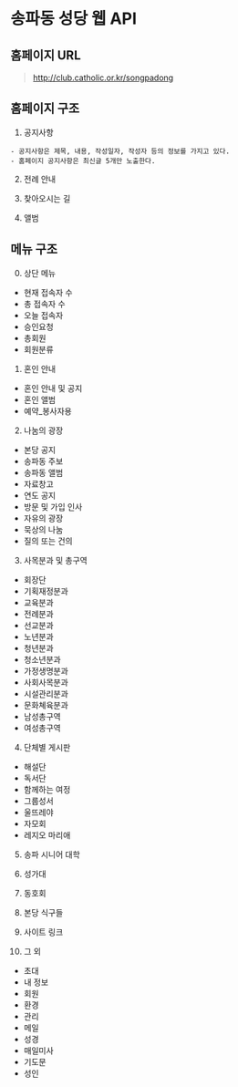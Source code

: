 # 송파동 성당 웹 API

## 홈페이지 URL

> http://club.catholic.or.kr/songpadong

## 홈페이지 구조

1. 공지사항

```
- 공지사항은 제목, 내용, 작성일자, 작성자 등의 정보를 가지고 있다.
- 홈페이지 공지사항은 최신글 5개만 노출한다.
```

2. 전례 안내

3. 찾아오시는 길

4. 앨범

## 메뉴 구조

0. 상단 메뉴
- 현재 접속자 수
- 총 접속자 수
- 오늘 접속자 
- 승인요청 
- 총회원
- 회원분류 

1. 혼인 안내
- 혼인 안내 및 공지
- 혼인 앨범
- 예약_봉사자용 

2. 나눔의 광장
- 본당 공지
- 송파동 주보
- 송파동 앨범
- 자료창고
- 연도 공지
- 방문 및 가입 인사
- 자유의 광장
- 묵상의 나눔
- 질의 또는 건의 

3. 사목분과 및 총구역
- 회장단
- 기획재정분과
- 교육분과
- 전례분과
- 선교분과
- 노년분과
- 청년분과
- 청소년분과
- 가정생명분과
- 사회사목분과
- 시설관리분과
- 문화쳬육분과
- 남성총구역
- 여성총구역

4. 단체별 게시판
- 해설단
- 독서단
- 함께하는 여정
- 그룹성서
- 울뜨레야
- 자모회
- 레지오 마리애 

5. 송파 시니어 대학

6. 성가대

7. 동호회

8. 본당 식구들

9. 사이트 링크

10. 그 외
- 초대
- 내 정보
- 회원
- 환경
- 관리
- 메일
- 성경
- 매일미사
- 기도문
- 성인 


